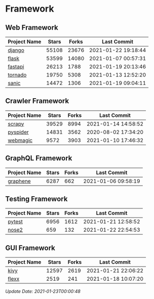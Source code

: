 # Framework

## Web Framework
| Project Name | Stars | Forks | Last Commit |
| ------------ | ----- | ----- | ----------- |
| [django](https://github.com/django/django) | 55108 | 23676 | 2021-01-22 19:18:44 |
| [flask](https://github.com/pallets/flask) | 53599 | 14080 | 2021-01-07 00:57:31 |
| [fastapi](https://github.com/tiangolo/fastapi) | 26213 | 1788 | 2021-01-19 20:13:46 |
| [tornado](https://github.com/tornadoweb/tornado) | 19750 | 5308 | 2021-01-13 12:52:20 |
| [sanic](https://github.com/sanic-org/sanic) | 14472 | 1306 | 2021-01-19 09:04:11 |

## Crawler Framework
| Project Name | Stars | Forks | Last Commit |
| ------------ | ----- | ----- | ----------- |
| [scrapy](https://github.com/scrapy/scrapy) | 39529 | 8994 | 2021-01-14 14:58:52 |
| [pyspider](https://github.com/binux/pyspider) | 14831 | 3562 | 2020-08-02 17:34:20 |
| [webmagic](https://github.com/code4craft/webmagic) | 9572 | 3903 | 2021-01-10 17:46:32 |

## GraphQL Framework
| Project Name | Stars | Forks | Last Commit |
| ------------ | ----- | ----- | ----------- |
| [graphene](https://github.com/graphql-python/graphene) | 6287 | 662 | 2021-01-06 09:58:19 |

## Testing Framework
| Project Name | Stars | Forks | Last Commit |
| ------------ | ----- | ----- | ----------- |
| [pytest](https://github.com/pytest-dev/pytest) | 6956 | 1612 | 2021-01-21 12:58:52 |
| [nose2](https://github.com/nose-devs/nose2) | 659 | 132 | 2021-01-22 22:54:53 |

## GUI Framework
| Project Name | Stars | Forks | Last Commit |
| ------------ | ----- | ----- | ----------- |
| [kivy](https://github.com/kivy/kivy) | 12597 | 2619 | 2021-01-21 22:06:22 |
| [flexx](https://github.com/flexxui/flexx) | 2519 | 241 | 2021-01-18 10:07:20 |

*Update Date: 2021-01-23T00:00:48*